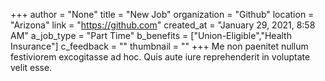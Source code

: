 +++
author = "None"
title = "New Job"
organization = "Github"
location = "Arizona"
link = "https://github.com"
created_at = "January 29, 2021, 8:58 AM"
a_job_type = "Part Time"
b_benefits = ["Union-Eligible","Health Insurance"]
c_feedback = ""
thumbnail = ""
+++
Me non paenitet nullum festiviorem excogitasse ad hoc. Quis aute iure reprehenderit in voluptate velit esse.